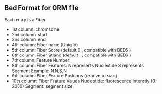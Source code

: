 ## Bed Format for ORM file
Each entry is a Fiber
- 1st column:
    chromsome
- 2nd column:
    start
- 3nd column:
    end
- 4th column:
    Fiber name (Uniq Id)
- 5th column:
    Fiber Score (default 0 , compatible with BED6 )
- 6th column:
    Fiber Strand (default . , compatible with BED6 )
- 7th column:
    Feature Number
- 8th column:
    Fiber Features:
        N represents Nucleotide
        S represents Segment
    Example:
        N,N,S,N
- 9th column:
    Fiber Feature Positions (relative to start)
- 10th column:
    Fiber Feature Values
        Nucleotide: fluorescence intenstiy (0-2000)
        Segment:    segment size
